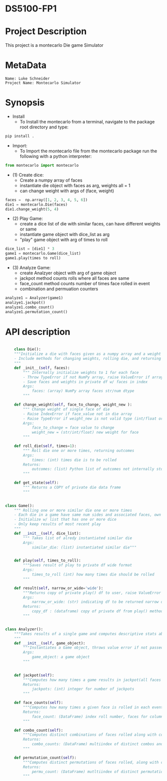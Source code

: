 # DS5100-FP1

# Project Description 

This project is a montecarlo Die game Simulator

# MetaData
    Name: Luke Schneider
    Project Name: Montecarlo Simulator


# Synopsis 
- Install
   - To Install the montecarlo from a terminal, navigate to the package root directory and type:
```bash
pip install .
```
-   Import: 
    - To Import the montecarlo file from the montecarlo package run the following with a python interpreter:

```python
from montecarlo import montecarlo
```

- (1) Create dice:
    - Create a numpy array of faces
    - instantiate die object with faces as arg, weights all = 1
    - can change weight with args of (face, weight)

```python
faces =  np.array([1, 2, 3, 4, 5, 6])
die1 = montecarlo.Die(faces)
die1.change_weight(5, 4)
```

- (2) Play Game:
    - create a dice list of die with similar faces, can have different weights or same
    - instantiate game object with dice_list as arg
    - "play" game object with arg of times to roll

```python
dice_list = [die1] * 3
game1 = montecarlo.Game(dice_list)
game1.play(times to roll)
```

- (3) Analyze Game: 
    - create Analzyer object with arg of game object
    - jackpot method counts rolls where all faces are same
    - face_count method counts number of times face rolled in event
    - combination and permuation counters
```python
analyze1 = Analyzer(game1)
analzye1.jackpot()
analyze1.combo_count()
analyze1.permutation_count()
```



# API description

```python

    class Die():
    """Initialize a die with faces given as a numpy array and a weight for each face
    - Include methods for changing weights, rolling die, and returning die df
    """
    def _init__(self, faces):
        """ Internally initialize weights to 1 for each face
        - Throw TypeError if not NumPy array, raise ValueError if array values not distinct
        - Save faces and weights in private df w/ faces in index
        Args:
            faces: (array) NumPy array faces str/num dtype
        """

    def change_weight(self, face_to_change, weight_new ):
        """ Change weight of single face of die
        - Raise IndexError if face_value not in die array
        - Raise TypeError if weight_new is not valid type (int/float or castable as numeric)
        Args:
            face_to_change = face value to change
            weight_new = (str/int/float) new weight for face
        """

    def roll_die(self, times=1):
        """ Roll die one or more times, returning outcomes
        Args:
            times: (int) times die is to be rolled
        Returns:
            outcomes: (list) Python list of outcomes not internally stored
        """

    def get_state(self):
        """ Returns a COPY of private die data frame
        """
        

class Game():
    """ Rolling one or more similar die one or more times
    - Each die in a game have same num sides and associated faces, own weights
    - Initialize w/ list that has one or more dice
    - Only keep results of most recent play
    """
    def __init__(self, dice_list):
        """ Takes list of alredy instantiated similar die
        Args:
            similar_die: (list) instantiated similar die"""


    def play(self, times_to_roll):
        """Saves result of play to private df wide format 
        Args:
            times_to_roll (int) how many times die should be rolled
        """

    def result(self, narrow_or_wide='wide'):
        """Returns copy of private play() df to user, raise ValueError if invalid arg
        Args:
            narrow_or_wide: (str) indicating df to be returned narrow or wide
        Returns:
            copy_df : (dataframe) copy of private df from play() method
        """


class Analyzer():
    """Takes results of a single game and computes descriptive stats about it
    """
    def __init__(self, game_object):
        """Instantiates a Game object, throws value error if not passed game object
        Args:
            game_object: a game object 
        """
  

    def jackpot(self):
        """Computes how many times a game results in jackpot(all faces same)
        Returns:
            jackpots: (int) integer for number of jackpots
        """

    def face_counts(self):
        """Computes how many times a given face is rolled in each event
        Returns:
            face_count: (DataFrame) index roll number, faces for columns, counts as values in cells
        """

    def combo_count(self):
        """Computes distinct combinations of faces rolled along with counts
        Returns:
            combo_counts: (DataFrame) multiindex of distinct combos and column for associated counts
        """

    def permutation_count(self):
        """Computes distinct permutations of faces rolled, along with counts
        Returns:
            permu_count: (DataFrame) mutltiindex of distinct permutations and column for associated counts
        """
    
```
